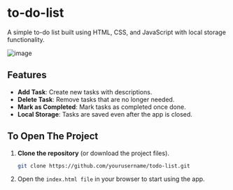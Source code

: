 # to-do-list
A simple to-do list built using HTML, CSS, and JavaScript with local storage functionality.

![image](https://github.com/user-attachments/assets/3b9f18cb-7fc8-4f87-9137-8ca83956852f)

## Features

- **Add Task**: Create new tasks with descriptions.
- **Delete Task**: Remove tasks that are no longer needed.
- **Mark as Completed**: Mark tasks as completed once done.
- **Local Storage**: Tasks are saved even after the app is closed.

## To Open The Project

1. **Clone the repository** (or download the project files).
   ```bash
   git clone https://github.com/yourusername/todo-list.git
2. Open the `index.html file` in your browser to start using the app.
